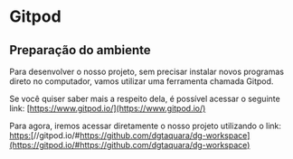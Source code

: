 # Gitpod

## Preparação do ambiente

Para desenvolver o nosso projeto, sem precisar instalar novos programas direto no computador, vamos utilizar uma ferramenta chamada Gitpod.

Se você quiser saber mais a respeito dela, é possível acessar o seguinte link: [https://www.gitpod.io/](https://www.gitpod.io/)

Para agora, iremos acessar diretamente o nosso projeto utilizando o link: [https:](https://gitpod.io/#https://github.com/dgtaquara/dg-workspace)[//gitpod.io/\#https://github.com/dgtaquara/dg-workspace](https://gitpod.io/#https://github.com/dgtaquara/dg-workspace)

